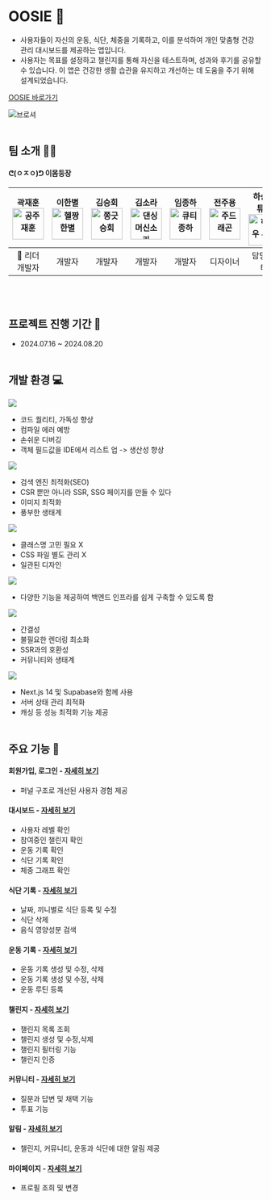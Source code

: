 # OOSIE 💪

- 사용자들이 자신의 운동, 식단, 체중을 기록하고, 이를 분석하여 개인 맞춤형 건강 관리 대시보드를 제공하는 앱입니다.
- 사용자는 목표를 설정하고 챌린지를 통해 자신을 테스트하며, 성과와 후기를 공유할 수 있습니다. 이 앱은 건강한 생활 습관을 유지하고 개선하는 데 도움을 주기 위해 설계되었습니다.

[OOSIE 바로가기](https://oosie.vercel.app/)

![브로셔](https://github.com/user-attachments/assets/f665318b-9eba-4064-956f-44de96ac7f01)
<br/>
<br/>

## 팀 소개 🧑‍💻

#### ᕦ(ㅇㅈㅇ)ᕤ 이몸등장

| 곽재훈 <br/> <img width="62" alt="공주재훈" src="https://github.com/user-attachments/assets/e72de435-2cdc-4663-879f-bd532bef5a06"> | 이한별 <br/> <img width="62" alt="헬짱한별" src="https://github.com/user-attachments/assets/4e9e7425-4fe2-4746-b427-797a335198c0"> | 김승회 <br/> <img width="62" alt="쫑긋승회" src="https://github.com/user-attachments/assets/c02325e2-d323-4aa0-9149-46b1604540cd"> | 김소라 <br/> <img width="62" alt="댄싱머신소라" src="https://github.com/user-attachments/assets/a9f07462-1449-4a81-a06c-2273205745de"> | 임종하 <br/> <img width="62" alt="큐티종하" src="https://github.com/user-attachments/assets/32130382-6d0e-4846-91e5-ee1627938009"> | 전주용 <br/> <img width="62" alt="주드래곤" src="https://github.com/user-attachments/assets/4514db57-f16f-42bd-a38a-f2fce44d6c20"> | 하승우 튜터 <br/> <img width="62" alt="하승우 튜터" src="https://github.com/user-attachments/assets/69124e01-f1df-4a3b-8519-2fb6523da2c8"> | 안동훈 튜터 <br/><img width="62" alt="안동훈 튜터" src="https://github.com/user-attachments/assets/d7dee829-6d62-4a0d-929f-1d06d9038ecb"> |
| :--------------------------------------------------------------------------------------------------------------------------------------: | :----------------------------------------------------------------------------------------------------------------------------------------: | :---------------------------------------------------------------------------------------------------------------------------------------: | :---------------------------------------------------------------------------------------------------------------------------------------------: | :-------------------------------------------------------------------------------------------------------------------------------------: | :-------------------------------------------------------------------------------------------------------------------------------------: | :----------------------------------------------------------------------------------------------------------------------------------------------: | :-----------------------------------------------------------------------------------------------------------------------------------------------: |
|                                                           👑 리더<br/> 개발자                                                            |                                                                   개발자                                                                   |                                                                  개발자                                                                   |                                                                     개발자                                                                      |                                                                 개발자                                                                  |                                                                디자이너                                                                 |                                                                    담당 튜터                                                                     |                                                                     담당 튜터                                                                     |

<br/>
<br/>

## 프로젝트 진행 기간 📅

- 2024.07.16 ~ 2024.08.20
  <br/>
  <br/>

## 개발 환경 💻

<img src="https://img.shields.io/badge/typescript-3178C6?style=for-the-badge&logo=typescript&logoColor=white"/>

- 코드 퀄리티, 가독성 향상
- 컴파일 에러 예방
- 손쉬운 디버깅
- 객체 필드값을 IDE에서 리스트 업 -> 생산성 향상
  </br>

<img src="https://img.shields.io/badge/next.js-000000?style=for-the-badge&logo=next.js&logoColor=white"/>

- 검색 엔진 최적화(SEO)
- CSR 뿐만 아니라 SSR, SSG 페이지를 만들 수 있다
- 이미지 최적화
- 풍부한 생태계
  </br>

<img src="https://img.shields.io/badge/tailwind-06B6D4?style=for-the-badge&logo=tailwind-css&logoColor=white"/>

- 클래스명 고민 필요 X
- CSS 파일 별도 관리 X
- 일관된 디자인
  <br/>

<img src="https://img.shields.io/badge/supabase-3FCF8E?style=for-the-badge&logo=supabase&logoColor=white"/>

- 다양한 기능을 제공하여 백엔드 인프라를 쉽게 구축할 수 있도록 함
  <br/>

<img src="https://img.shields.io/badge/zustand-F3DF49?style=for-the-badge&logo=zustand&logoColor=white"/>

- 간결성
- 불필요한 렌더링 최소화
- SSR과의 호환성
- 커뮤니티와 생태계
  <br/>

<img src="https://img.shields.io/badge/TANSTACK QUERY-FF4154?style=for-the-badge&logo=react-query&logoColor=white"/>

- Next.js 14 및 Supabase와 함께 사용
- 서버 상태 관리 최적화
- 캐싱 등 성능 최적화 기능 제공 </br></br>

## 주요 기능 🔨

#### 회원가입, 로그인 - [자세히 보기](https://github.com/naebaecam-react-05-final-a02/final-project/wiki/Sign%E2%80%90Up-&-Login)

- 퍼널 구조로 개선된 사용자 경험 제공

#### 대시보드 - [자세히 보기](https://github.com/naebaecam-react-05-final-a02/final-project/wiki/Dashboard)

- 사용자 레벨 확인
- 참여중인 챌린지 확인
- 운동 기록 확인
- 식단 기록 확인
- 체중 그래프 확인

#### 식단 기록 - [자세히 보기](https://github.com/naebaecam-react-05-final-a02/final-project/wiki/Diet-Log)

- 날짜, 끼니별로 식단 등록 및 수정
- 식단 삭제
- 음식 영양성분 검색

#### 운동 기록 - [자세히 보기](https://github.com/naebaecam-react-05-final-a02/final-project/wiki/Exercise-Log)

- 운동 기록 생성 및 수정, 삭제
- 운동 기록 생성 및 수정, 삭제
- 운동 루틴 등록

#### 챌린지 - [자세히 보기](https://github.com/naebaecam-react-05-final-a02/final-project/wiki/Challenge)

- 챌린지 목록 조회
- 챌린지 생성 및 수정,삭제
- 챌린지 필터링 기능
- 챌린지 인증

#### 커뮤니티 - [자세히 보기](https://github.com/naebaecam-react-05-final-a02/final-project/wiki/Community)

- 질문과 답변 및 채택 기능
- 투표 기능

#### 알림 - [자세히 보기](https://github.com/naebaecam-react-05-final-a02/final-project/wiki/Notification)

- 챌린지, 커뮤니티, 운동과 식단에 대한 알림 제공

#### 마이페이지 - [자세히 보기](https://github.com/naebaecam-react-05-final-a02/final-project/wiki/MyPage)

- 프로필 조희 및 변경
